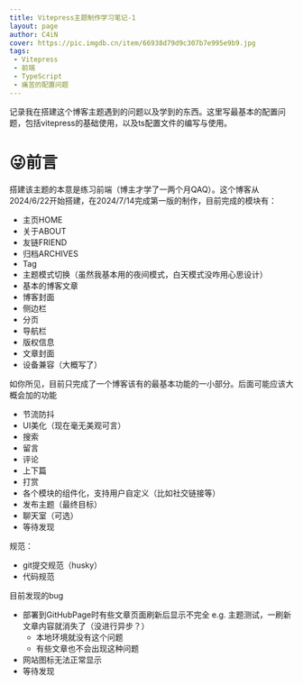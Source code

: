 ```yaml
---
title: Vitepress主题制作学习笔记-1
layout: page
author: C4iN
cover: https://pic.imgdb.cn/item/66938d79d9c307b7e995e9b9.jpg
tags:
 - Vitepress
 - 前端
 - TypeScript
 - 痛苦的配置问题
---
```




记录我在搭建这个博客主题遇到的问题以及学到的东西。这里写最基本的配置问题，包括vitepress的基础使用，以及ts配置文件的编写与使用。

<!--more-->

# 😜前言

搭建该主题的本意是练习前端（博主才学了一两个月QAQ）。这个博客从2024/6/22开始搭建，在2024/7/14完成第一版的制作，目前完成的模块有：

- 主页HOME
- 关于ABOUT
- 友链FRIEND
- 归档ARCHIVES
- Tag
- 主题模式切换（虽然我基本用的夜间模式，白天模式没咋用心思设计）
- 基本的博客文章
- 博客封面
- 侧边栏
- 分页
- 导航栏
- 版权信息
- 文章封面
- 设备兼容（大概写了）

如你所见，目前只完成了一个博客该有的最基本功能的一小部分。后面可能应该大概会加的功能

- 节流防抖
- UI美化（现在毫无美观可言）
- 搜索
- 留言
- 评论
- 上下篇
- 打赏
- 各个模块的组件化，支持用户自定义（比如社交链接等）
- 发布主题（最终目标）
- 聊天室（可选）
- 等待发现

规范：

- git提交规范（husky）
- 代码规范

目前发现的bug

- 部署到GitHubPage时有些文章页面刷新后显示不完全 e.g. 主题测试，一刷新文章内容就消失了（没进行异步？）
  - 本地环境就没有这个问题
  - 有些文章也不会出现这种问题
- 网站图标无法正常显示
- 等待发现